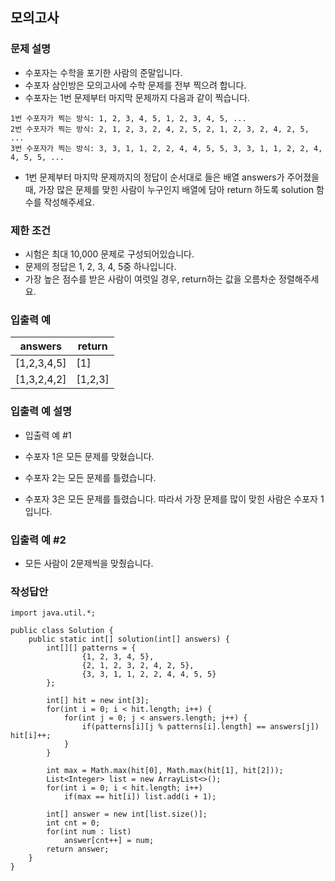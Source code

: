 ## 모의고사
### 문제 설명
- 수포자는 수학을 포기한 사람의 준말입니다. 
- 수포자 삼인방은 모의고사에 수학 문제를 전부 찍으려 합니다. 
- 수포자는 1번 문제부터 마지막 문제까지 다음과 같이 찍습니다.
```
1번 수포자가 찍는 방식: 1, 2, 3, 4, 5, 1, 2, 3, 4, 5, ...
2번 수포자가 찍는 방식: 2, 1, 2, 3, 2, 4, 2, 5, 2, 1, 2, 3, 2, 4, 2, 5, ...
3번 수포자가 찍는 방식: 3, 3, 1, 1, 2, 2, 4, 4, 5, 5, 3, 3, 1, 1, 2, 2, 4, 4, 5, 5, ...
```
- 1번 문제부터 마지막 문제까지의 정답이 순서대로 들은 배열 answers가 주어졌을 때, 가장 많은 문제를 맞힌 사람이 누구인지 배열에 담아 return 하도록 solution 함수를 작성해주세요.

### 제한 조건
- 시험은 최대 10,000 문제로 구성되어있습니다.
- 문제의 정답은 1, 2, 3, 4, 5중 하나입니다.
- 가장 높은 점수를 받은 사람이 여럿일 경우, return하는 값을 오름차순 정렬해주세요.

### 입출력 예
|answers|return|
|--|--|
|[1,2,3,4,5]|[1]|
|[1,3,2,4,2]|[1,2,3]|

### 입출력 예 설명
- 입출력 예 #1

- 수포자 1은 모든 문제를 맞혔습니다.
- 수포자 2는 모든 문제를 틀렸습니다.
- 수포자 3은 모든 문제를 틀렸습니다.
따라서 가장 문제를 많이 맞힌 사람은 수포자 1입니다.

### 입출력 예 #2

- 모든 사람이 2문제씩을 맞췄습니다.

### 작성답안
```
import java.util.*;

public class Solution {
    public static int[] solution(int[] answers) {
        int[][] patterns = {
                {1, 2, 3, 4, 5},
                {2, 1, 2, 3, 2, 4, 2, 5},
                {3, 3, 1, 1, 2, 2, 4, 4, 5, 5}
        };

        int[] hit = new int[3];
        for(int i = 0; i < hit.length; i++) {
            for(int j = 0; j < answers.length; j++) {
                if(patterns[i][j % patterns[i].length] == answers[j]) hit[i]++;
            }
        }

        int max = Math.max(hit[0], Math.max(hit[1], hit[2]));
        List<Integer> list = new ArrayList<>();
        for(int i = 0; i < hit.length; i++)
            if(max == hit[i]) list.add(i + 1);

        int[] answer = new int[list.size()];
        int cnt = 0;
        for(int num : list)
            answer[cnt++] = num;
        return answer;
    }
}
```